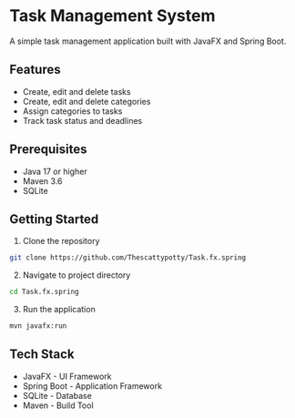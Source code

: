 # Task Management System

A simple task management application built with JavaFX and Spring Boot.

## Features

- Create, edit and delete tasks
- Create, edit and delete categories
- Assign categories to tasks
- Track task status and deadlines

## Prerequisites

- Java 17 or higher
- Maven 3.6
- SQLite

## Getting Started

1. Clone the repository
```zsh
git clone https://github.com/Thescattypotty/Task.fx.spring
```

2. Navigate to project directory
```zsh
cd Task.fx.spring
```

3. Run the application
```zsh
mvn javafx:run
```

## Tech Stack
- JavaFX - UI Framework
- Spring Boot - Application Framework
- SQLite - Database
- Maven - Build Tool